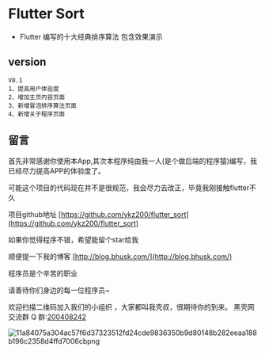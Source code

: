
# Flutter Sort

- Flutter 编写的十大经典排序算法 包含效果演示

## version
```
V0.1
1、提高用户体验度
2、增加主页内容页面
3、新增冒泡排序算法页面
4、新增关于程序页面
```

## 留言

首先非常感谢你使用本App,其次本程序纯由我一人(是个做后端的程序猿)编写，我已经尽力提高APP的体验度了。

可能这个项目的代码现在并不是很规范，我会尽力去改正，毕竟我刚接触flutter不久

项目github地址 [https://github.com/ykz200/flutter_sort](https://github.com/ykz200/flutter_sort)

如果你觉得程序不错，希望能留个star给我

顺便提一下我的博客 [http://blog.bhusk.com/](http://blog.bhusk.com/)

程序员是个辛苦的职业

请善待你们身边的每一位程序员~

欢迎扫描二维码加入我们的小组织 ，大家都叫我壳叔，很期待你的到来。
黑壳网交流群 Q 群:[200408242](http://shang.qq.com/wpa/qunwpa?idkey=25b503daf8d907bcb7cbcecd2ee512ef6cad4bd31f048bea7b0103a17397cf7a)

![11a84075a304ac57f6d37323512fd24cde9836350b9d80148b282eeaa188b196c2358d4ffd7006cbpng](http://qiniu.blackdir.com/11a84075a304ac57f6d37323512fd24cde983635-0b9d80148b282eeaa188b196c2358d4ffd7006cb.png)


